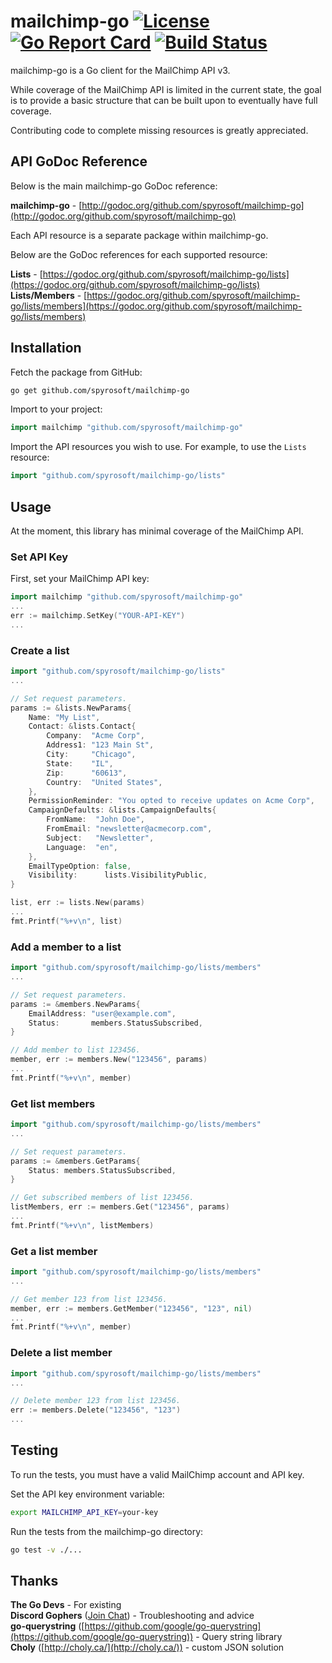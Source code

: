 # mailchimp-go [![License](http://img.shields.io/badge/license-mit_bsd-blue.svg)](https://raw.githubusercontent.com/spyrosoft/mailchimp-go/master/LICENSE) [![Go Report Card](https://img.shields.io/badge/go_report-A+-brightgreen.svg)](https://goreportcard.com/report/github.com/spyrosoft/mailchimp-go) [![Build Status](https://travis-ci.org/spyrosoft/mailchimp-go.svg?branch=master)](https://travis-ci.org/spyrosoft/mailchimp-go)

mailchimp-go is a Go client for the MailChimp API v3.

While coverage of the MailChimp API is limited in the current state, the goal is to provide a basic structure that can be built upon to eventually have full coverage.

Contributing code to complete missing resources is greatly appreciated.

## API GoDoc Reference

Below is the main mailchimp-go GoDoc reference:

**mailchimp-go** - [http://godoc.org/github.com/spyrosoft/mailchimp-go](http://godoc.org/github.com/spyrosoft/mailchimp-go)

Each API resource is a separate package within mailchimp-go.

Below are the GoDoc references for each supported resource:

**Lists** - [https://godoc.org/github.com/spyrosoft/mailchimp-go/lists](https://godoc.org/github.com/spyrosoft/mailchimp-go/lists)  
**Lists/Members** - [https://godoc.org/github.com/spyrosoft/mailchimp-go/lists/members](https://godoc.org/github.com/spyrosoft/mailchimp-go/lists/members)

## Installation

Fetch the package from GitHub:

```sh
go get github.com/spyrosoft/mailchimp-go
```

Import to your project:

```go
import mailchimp "github.com/spyrosoft/mailchimp-go"
```

Import the API resources you wish to use. For example, to use the `Lists` resource:

```go
import "github.com/spyrosoft/mailchimp-go/lists"
```

## Usage

At the moment, this library has minimal coverage of the MailChimp API.

### Set API Key

First, set your MailChimp API key:

```go
import mailchimp "github.com/spyrosoft/mailchimp-go"
...
err := mailchimp.SetKey("YOUR-API-KEY")
...
```

### Create a list

```go
import "github.com/spyrosoft/mailchimp-go/lists"
...

// Set request parameters.
params := &lists.NewParams{
	Name: "My List",
	Contact: &lists.Contact{
		Company:  "Acme Corp",
		Address1: "123 Main St",
		City:     "Chicago",
		State:    "IL",
		Zip:      "60613",
		Country:  "United States",
	},
	PermissionReminder: "You opted to receive updates on Acme Corp",
	CampaignDefaults: &lists.CampaignDefaults{
		FromName:  "John Doe",
		FromEmail: "newsletter@acmecorp.com",
		Subject:   "Newsletter",
		Language:  "en",
	},
	EmailTypeOption: false,
	Visibility:      lists.VisibilityPublic,
}

list, err := lists.New(params)
...
fmt.Printf("%+v\n", list)
```

### Add a member to a list

```go
import "github.com/spyrosoft/mailchimp-go/lists/members"
...

// Set request parameters.
params := &members.NewParams{
	EmailAddress: "user@example.com",
	Status:       members.StatusSubscribed,
}

// Add member to list 123456.
member, err := members.New("123456", params)
...
fmt.Printf("%+v\n", member)
```

### Get list members

```go
import "github.com/spyrosoft/mailchimp-go/lists/members"
...

// Set request parameters.
params := &members.GetParams{
	Status: members.StatusSubscribed,
}

// Get subscribed members of list 123456.
listMembers, err := members.Get("123456", params)
...
fmt.Printf("%+v\n", listMembers)
```

### Get a list member

```go
import "github.com/spyrosoft/mailchimp-go/lists/members"
...

// Get member 123 from list 123456.
member, err := members.GetMember("123456", "123", nil)
...
fmt.Printf("%+v\n", member)
```

### Delete a list member

```go
import "github.com/spyrosoft/mailchimp-go/lists/members"
...

// Delete member 123 from list 123456.
err := members.Delete("123456", "123")
...
```

## Testing

To run the tests, you must have a valid MailChimp account and API key.

Set the API key environment variable:

```sh
export MAILCHIMP_API_KEY=your-key
```

Run the tests from the mailchimp-go directory:

```sh
go test -v ./...
```

## Thanks

**The Go Devs** - For existing  
**Discord Gophers** ([Join Chat](https://discordapp.com/channels/118456055842734083/118456055842734083)) - Troubleshooting and advice  
**go-querystring** ([https://github.com/google/go-querystring](https://github.com/google/go-querystring)) - Query string library  
**Choly** ([http://choly.ca/](http://choly.ca/)) - custom JSON solution